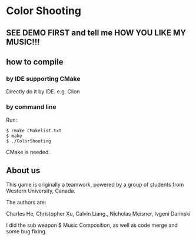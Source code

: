 # Color Shooting

## SEE DEMO FIRST and tell me HOW YOU LIKE MY MUSIC!!!

## how to compile

### by IDE supporting CMake

Directly do it by IDE. e.g. Clion

### by command line

Run:

```
$ cmake CMakelist.txt
$ make
$ ./ColorShooting
```

CMake is needed.

## About us

This game is originally a teamwork, powered by a group of students from Western University, Canada. 

The authors are:

Charles He, Christopher Xu, Calvin Liang., Nicholas Meisner, Ivgeni Darinski

I did the sub weapon $ Music Composition, as well as code merge and some bug fixing.
